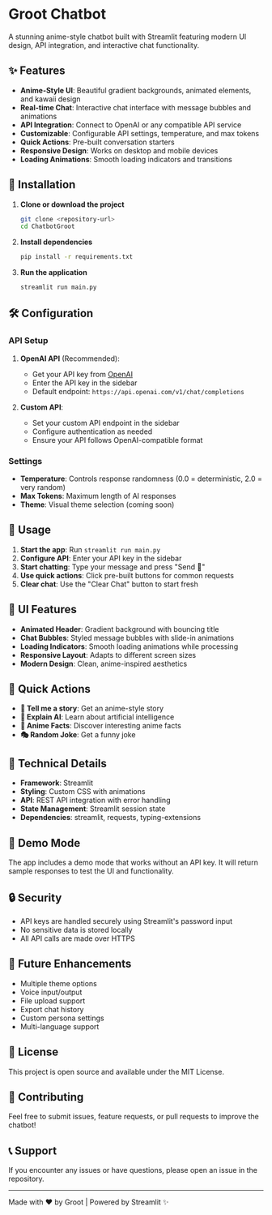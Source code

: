 # Groot Chatbot #

A stunning anime-style chatbot built with Streamlit featuring modern UI design, API integration, and interactive chat functionality.

## ✨ Features

- **Anime-Style UI**: Beautiful gradient backgrounds, animated elements, and kawaii design
- **Real-time Chat**: Interactive chat interface with message bubbles and animations
- **API Integration**: Connect to OpenAI or any compatible API service
- **Customizable**: Configurable API settings, temperature, and max tokens
- **Quick Actions**: Pre-built conversation starters
- **Responsive Design**: Works on desktop and mobile devices
- **Loading Animations**: Smooth loading indicators and transitions

## 🚀 Installation

1. **Clone or download the project**
   ```bash
   git clone <repository-url>
   cd ChatbotGroot
   ```

2. **Install dependencies**
   ```bash
   pip install -r requirements.txt
   ```

3. **Run the application**
   ```bash
   streamlit run main.py
   ```

## 🛠️ Configuration

### API Setup

1. **OpenAI API** (Recommended):
   - Get your API key from [OpenAI](https://platform.openai.com/api-keys)
   - Enter the API key in the sidebar
   - Default endpoint: `https://api.openai.com/v1/chat/completions`

2. **Custom API**:
   - Set your custom API endpoint in the sidebar
   - Configure authentication as needed
   - Ensure your API follows OpenAI-compatible format

### Settings

- **Temperature**: Controls response randomness (0.0 = deterministic, 2.0 = very random)
- **Max Tokens**: Maximum length of AI responses
- **Theme**: Visual theme selection (coming soon)

## 💬 Usage

1. **Start the app**: Run `streamlit run main.py`
2. **Configure API**: Enter your API key in the sidebar
3. **Start chatting**: Type your message and press "Send 🚀"
4. **Use quick actions**: Click pre-built buttons for common requests
5. **Clear chat**: Use the "Clear Chat" button to start fresh

## 🎨 UI Features

- **Animated Header**: Gradient background with bouncing title
- **Chat Bubbles**: Styled message bubbles with slide-in animations
- **Loading Indicators**: Smooth loading animations while processing
- **Responsive Layout**: Adapts to different screen sizes
- **Modern Design**: Clean, anime-inspired aesthetics

## 📱 Quick Actions

- **🎨 Tell me a story**: Get an anime-style story
- **🤖 Explain AI**: Learn about artificial intelligence
- **🌸 Anime Facts**: Discover interesting anime facts
- **🎭 Random Joke**: Get a funny joke

## 🔧 Technical Details

- **Framework**: Streamlit
- **Styling**: Custom CSS with animations
- **API**: REST API integration with error handling
- **State Management**: Streamlit session state
- **Dependencies**: streamlit, requests, typing-extensions

## 🌟 Demo Mode

The app includes a demo mode that works without an API key. It will return sample responses to test the UI and functionality.

## 🔒 Security

- API keys are handled securely using Streamlit's password input
- No sensitive data is stored locally
- All API calls are made over HTTPS

## 🎯 Future Enhancements

- Multiple theme options
- Voice input/output
- File upload support
- Export chat history
- Custom persona settings
- Multi-language support

## 📄 License

This project is open source and available under the MIT License.

## 🤝 Contributing

Feel free to submit issues, feature requests, or pull requests to improve the chatbot!

## 📞 Support

If you encounter any issues or have questions, please open an issue in the repository.

---

Made with ❤️ by Groot | Powered by Streamlit ✨ 
